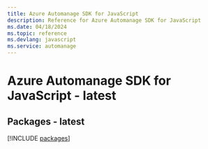 ```yaml
---
title: Azure Automanage SDK for JavaScript
description: Reference for Azure Automanage SDK for JavaScript
ms.date: 04/18/2024
ms.topic: reference
ms.devlang: javascript
ms.service: automanage
---
```

# Azure Automanage SDK for JavaScript - latest
## Packages - latest
[!INCLUDE [packages](automanage-index.md)]